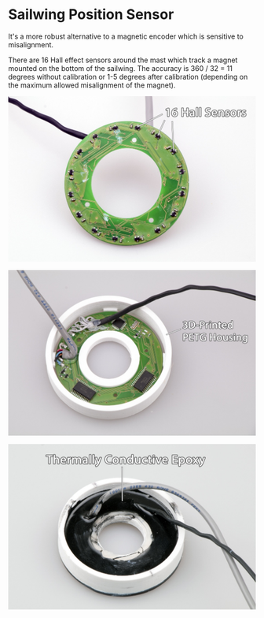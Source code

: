 # Sailwing Position Sensor

It's a more robust alternative to a magnetic encoder which is sensitive to misalignment.

There are 16 Hall effect sensors around the mast which track a magnet mounted on the bottom of the sailwing. The accuracy is 360 / 32 = 11 degrees without calibration or 1-5 degrees after calibration (depending on the maximum allowed misalignment of the magnet).

![PCB](https://github.com/OpenTransat/Sailwing-Position-Sensor/blob/master/images/1.jpg "PCB")

![Housing](https://github.com/OpenTransat/Sailwing-Position-Sensor/blob/master/images/2.jpg "Housing")

![Potted](https://github.com/OpenTransat/Sailwing-Position-Sensor/blob/master/images/3.jpg "Potted")
